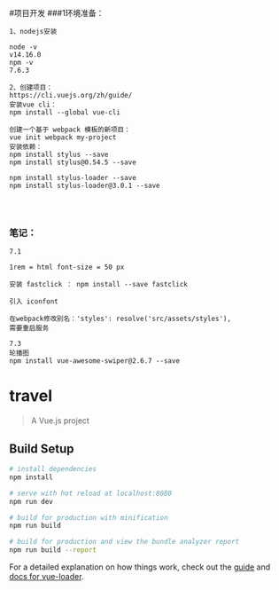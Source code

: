 #项目开发
###1环境准备：
```
1、nodejs安装

node -v
v14.16.0
npm -v
7.6.3

2、创建项目：
https://cli.vuejs.org/zh/guide/
安装vue cli：
npm install --global vue-cli

创建一个基于 webpack 模板的新项目：
vue init webpack my-project
安装依赖：
npm install stylus --save
npm install stylus@0.54.5 --save

npm install stylus-loader --save
npm install stylus-loader@3.0.1 --save




```

### 笔记：
```
7.1

1rem = html font-size = 50 px

安装 fastclick ： npm install --save fastclick

引入 iconfont

在webpack修改别名：'styles': resolve('src/assets/styles'),
需要重启服务

7.3
轮播图
npm install vue-awesome-swiper@2.6.7 --save

```


# travel

> A Vue.js project

## Build Setup

``` bash
# install dependencies
npm install

# serve with hot reload at localhost:8080
npm run dev

# build for production with minification
npm run build

# build for production and view the bundle analyzer report
npm run build --report


```

For a detailed explanation on how things work, check out the [guide](http://vuejs-templates.github.io/webpack/) and [docs for vue-loader](http://vuejs.github.io/vue-loader).
